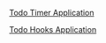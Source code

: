 [Todo Timer Application](https://todo-97ftu4jqz-flints-projects-a0792ea9.vercel.app/)

[Todo Hooks Application](https://todo-8dmd3i702-flints-projects-a0792ea9.vercel.app/)
